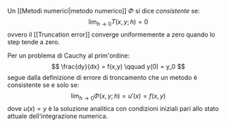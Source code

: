 Un [[Metodi numerici|metodo numerico]] $\Phi$ si dice _consistente_ se:
$$
\lim_{h\to 0} T(x,y;h) = 0
$$
ovvero il [[Truncation error]] converge uniformemente a zero quando lo step tende a zero.

Per un problema di Cauchy al prim'ordine:
$$
\frac{dy}{dx} = f(x,y) \qquad y(0) = y_0
$$
segue dalla definizione di errore di troncamento che un metodo è consistente se e solo se:
$$
\lim_{h\to 0} \Phi(x,y;h) = u'(x) = f(x,y)
$$
dove $u(x)=y$ è la soluzione analitica con  condizioni iniziali pari allo stato attuale dell'integrazione numerica. 
